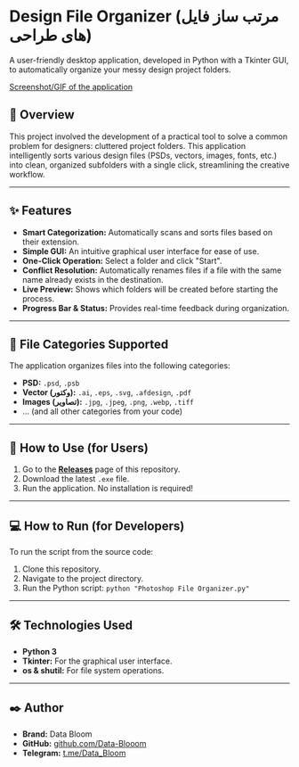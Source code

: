 # Design File Organizer (مرتب ساز فایل های طراحی)

A user-friendly desktop application, developed in Python with a Tkinter GUI, to automatically organize your messy design project folders.

[Screenshot/GIF of the application](https://github.com/Data-Blooom/Photoshop-File-Organizer/blob/main/Photoshop%20File%20Organizer.png)

## 🌟 Overview

This project involved the development of a practical tool to solve a common problem for designers: cluttered project folders. This application intelligently sorts various design files (PSDs, vectors, images, fonts, etc.) into clean, organized subfolders with a single click, streamlining the creative workflow.

---

## ✨ Features

* **Smart Categorization:** Automatically scans and sorts files based on their extension.
* **Simple GUI:** An intuitive graphical user interface for ease of use.
* **One-Click Operation:** Select a folder and click "Start".
* **Conflict Resolution:** Automatically renames files if a file with the same name already exists in the destination.
* **Live Preview:** Shows which folders will be created before starting the process.
* **Progress Bar & Status:** Provides real-time feedback during organization.

---

## 📂 File Categories Supported

The application organizes files into the following categories:

-   **PSD:** `.psd`, `.psb`
-   **Vector (وکتور):** `.ai`, `.eps`, `.svg`, `.afdesign`, `.pdf`
-   **Images (تصاویر):** `.jpg`, `.jpeg`, `.png`, `.webp`, `.tiff`
-   ... (and all other categories from your code)

---

## 🚀 How to Use (for Users)

1.  Go to the **[Releases](https://github.com/Data-Blooom/Photoshop-File-Organizer/releases/tag/python)** page of this repository.
2.  Download the latest `.exe` file.
3.  Run the application. No installation is required!

---

## 💻 How to Run (for Developers)

To run the script from the source code:

1.  Clone this repository.
2.  Navigate to the project directory.
3.  Run the Python script: `python "Photoshop File Organizer.py"`

---

## 🛠️ Technologies Used

* **Python 3**
* **Tkinter:** For the graphical user interface.
* **os & shutil:** For file system operations.

---

## ✒️ Author

* **Brand:** Data Bloom
* **GitHub:** [github.com/Data-Blooom](https://github.com/Data-Blooom)
* **Telegram:** [t.me/Data_Bloom](https://t.me/Data_Bloom)
